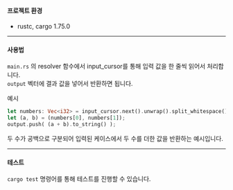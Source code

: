 #### 프로젝트 환경
- rustc, cargo 1.75.0

---

#### 사용법  
`main.rs` 의 resolver 함수에서 input_cursor를 통해 입력 값을 한 줄씩 읽어서 처리합니다.  
`output` 벡터에 결과 값을 넣어서 반환하면 됩니다.

예시  
```rust
let numbers: Vec<i32> = input_cursor.next().unwrap().split_whitespace().map(|x| x.parse().unwrap()).collect();
let (a, b) = (numbers[0], numbers[1]);
output.push( (a + b).to_string() );
```
두 수가 공백으로 구분되어 입력된 케이스에서 두 수를 더한 값을 반환하는 예시입니다.  

---

#### 테스트
`cargo test` 명령어를 통해 테스트를 진행할 수 있습니다.
